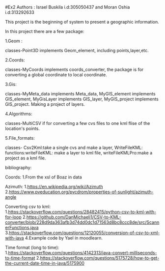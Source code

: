 #Ex2
Authors : Israel Buskila i.d:305050437 and Moran Oshia i.d:313292633

This project is the beginning of system to present a geographic information.

In this project there are a few package:

1.Geom :

classes-Point3D implements Geom_element, including points,layer,etc.

2.Coords:

classes-MyCoords implements coords_converter, the package is for converting a global coordinate to local coordinate.

3.Gis:

classes-MyMeta_data implements Meta_data, MyGIS_element implements GIS_element, MyGisLayer implements GIS_layer, MyGIS_project implements GIS_project. Making a project of layers.

4.Algorithms:

classes-MultiCSV if for converting a few cvs files to one kml flise of the location's points.

5.File_formats:

classes- Csv2Kml:take a single cvs and make a layer, WriteFileKML: functions:writeFileKML: make a layer to kml file, writeFileKMLPro:make a project as a kml file.

bibliography:

Coords: 1.From the xsl of Boaz in data

Azimuth: 1.https://en.wikipedia.org/wiki/Azimuth 2.https://www.pveducation.org/pvcdrom/properties-of-sunlight/azimuth-angle

Converting csv to kml: 1.https://stackoverflow.com/questions/28482415/python-csv-to-kml-with-for-loop 2.https://github.com/DanMichaeli1/CSV-to-KML-converter/blob/228d9da363afb3d74dd0dc1d71563d8bc8ccc8de/src/ScannerFunctions.java 3.https://stackoverflow.com/questions/12120055/conversion-of-csv-to-xml-with-java 4.Example code by Yael in moodlearn.

Time format (long to time): 1.https://stackoverflow.com/questions/4142313/java-convert-milliseconds-to-time-format 2.https://stackoverflow.com/questions/5175728/how-to-get-the-current-date-time-in-java/5175900
